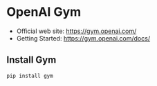 # OpenAI Gym

- Official web site: https://gym.openai.com/
- Getting Started: https://gym.openai.com/docs/

## Install Gym

```pip install gym```
